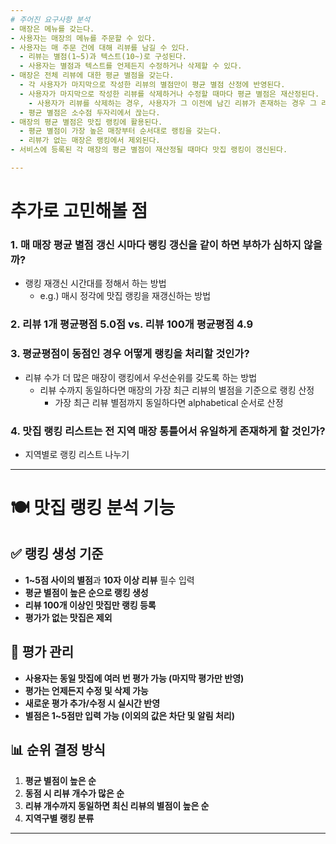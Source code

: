```yaml
---
# 주어진 요구사항 분석
- 매장은 메뉴를 갖는다.
- 사용자는 매장의 메뉴를 주문할 수 있다.
- 사용자는 매 주문 건에 대해 리뷰를 남길 수 있다.
  - 리뷰는 별점(1~5)과 텍스트(10~)로 구성된다.
  - 사용자는 별점과 텍스트를 언제든지 수정하거나 삭제할 수 있다.
- 매장은 전체 리뷰에 대한 평균 별점을 갖는다.
  - 각 사용자가 마지막으로 작성한 리뷰의 별점만이 평균 별점 산정에 반영된다.
  - 사용자가 마지막으로 작성한 리뷰를 삭제하거나 수정할 때마다 평균 별점은 재산정된다.
    - 사용자가 리뷰를 삭제하는 경우, 사용자가 그 이전에 남긴 리뷰가 존재하는 경우 그 리뷰가 평균 별점 산정에 활용된다.
  - 평균 별점은 소수점 두자리에서 끊는다.
- 매장의 평균 별점은 맛집 랭킹에 활용된다.
  - 평균 별점이 가장 높은 매장부터 순서대로 랭킹을 갖는다.
  - 리뷰가 없는 매장은 랭킹에서 제외된다.
- 서비스에 등록된 각 매장의 평균 별점이 재산정될 때마다 맛집 랭킹이 갱신된다.

---
```

# 추가로 고민해볼 점

### 1. 매 매장 평균 별점 갱신 시마다 랭킹 갱신을 같이 하면 부하가 심하지 않을까?

- 랭킹 재갱신 시간대를 정해서 하는 방법
  - e.g.) 매시 정각에 맛집 랭킹을 재갱신하는 방법 

### 2. 리뷰 1개 평균평점 5.0점 vs. 리뷰 100개 평균평점 4.9

### 3. 평균평점이 동점인 경우 어떻게 랭킹을 처리할 것인가?

- 리뷰 수가 더 많은 매장이 랭킹에서 우선순위를 갖도록 하는 방법
  - 리뷰 수까지 동일하다면 매장의 가장 최근 리뷰의 별점을 기준으로 랭킹 산정
    - 가장 최근 리뷰 별점까지 동일하다면 alphabetical 순서로 산정

### 4. 맛집 랭킹 리스트는 전 지역 매장 통틀어서 유일하게 존재하게 할 것인가?

- 지역별로 랭킹 리스트 나누기
---
# 🍽️ 맛집 랭킹 분석 기능  

## ✅ 랭킹 생성 기준  
- **1~5점 사이의 별점**과 **10자 이상 리뷰** 필수 입력  
- **평균 별점이 높은 순으로 랭킹 생성**  
- **리뷰 100개 이상인 맛집만 랭킹 등록**  
- **평가가 없는 맛집은 제외**  

## 🔄 평가 관리  
- **사용자는 동일 맛집에 여러 번 평가 가능 (마지막 평가만 반영)**  
- **평가는 언제든지 수정 및 삭제 가능**  
- **새로운 평가 추가/수정 시 실시간 반영**  
- **별점은 1~5점만 입력 가능 (이외의 값은 차단 및 알림 처리)**  

## 📊 순위 결정 방식  
1. **평균 별점이 높은 순**  
2. **동점 시 리뷰 개수가 많은 순**  
3. **리뷰 개수까지 동일하면 최신 리뷰의 별점이 높은 순**  
4. **지역구별 랭킹 분류**  
---
